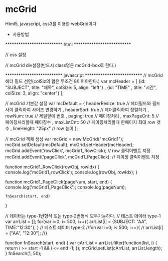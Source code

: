 # mcGrid

Html5, javascript, css3를 이용한 webGrid이다

* 사용방법 

************************** html **************************

// css 설정
<link rel="stylesheet" type="text/css" href="mcGrid.css">

// mcGrid div설정(반드시 class명은 mcGrid-box로 한다.)
<div class="mcGrid-box" id="mcGrid1">

************************** javascript **************************
// mcGrid 헤더 필드 선언(colSiz의 합은 무조건 8이어야한다.)
var mcHeader = [
	  {id: "SUBJECT", title: "제목", colSize: 5, align: "left"}
	, {id: "TIME"	, title: "시간", colSize: 3, align: "center"}
];

// mcGrid 기본값 설정
var mcDefault = {
	  headerResize: true	// 헤더필드와 필드사이 클릭하여 사이즈 변경하기
	, headerSort: true		// 헤더클릭하여 정렬하기
	, rowNum: true			// 제일앞에 번호
	, paging: true			// 페이징처리
	, maxPageCnt: 5			// 페이징처리할때 페이징수
	, maxListCnt: 50		// 페이징처리할때 한페이지 최대 row 갯수
	, lineHeight: "25px"	// row 높이
};

// mcGrid 객체 생성
var mcGrid = new McGrid("mcGrid1");
mcGrid.setDefault(mcDefault);
mcGrid.setHeader(mcHeader);
mcGrid.addEvent('rowClick', mcGrid1_RowClick);	// row 클릭이벤트 지정
mcGrid.addEvent('pageClick', mcGrid1_PageClick);	// 페이징 클릭이벤트 지정


function mcGrid1_RowClick(rowObj, rowIdx) {
	console.log('mcGrid1_rowClick');
	console.log(rowObj, rowIdx);
}

function mcGrid1_PageClick(pageNum, start, end) {
	console.log('mcGrid1_PageClick');
	console.log(pageNum);
	
	fnSearch(start, end)
}


// 데이터는 type-1번형식 또는 type-2번형식 모두가능하다.
// 테스트 데이터 type-1
var arrList = [];
for(var i=0; i< 500; i++){
	arrList[i] = {SUBJECT: "AA", TIME:"12:30"}; 
}
// 테스트 데이터 type-2
//for(var i=0; i< 500; i++){
//	arrList[i] = ["AA", "12:30"]; 
//}


function fnSearch(start, end) {
	var cArrList = arrList.filter(function(list, i) {
		return i >= start -1 && i <= end -1;
	});
	mcGrid.setList(cArrList, arrList.length);
}
fnSearch(1, 50);
